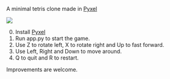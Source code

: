 A minimal tetris clone made in [Pyxel](https://github.com/kitao/pyxel)

![][tetris-image]

0. Install [Pyxel](https://github.com/kitao/pyxel)
1. Run app.py to start the game.
2. Use Z to rotate left, X to rotate right and Up to fast forward.
3. Use Left, Right and Down to move around.
4. Q to quit and R to restart.

Improvements are welcome.

[tetris-image]: https://github.com/shivanju/pyxel-games/blob/master/Tetris/tetris_screenshot.png